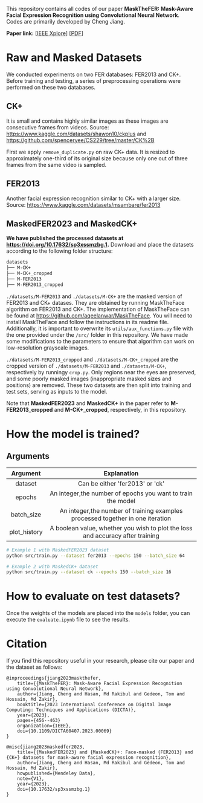 This repository contains all codes of our paper **MaskTheFER: Mask-Aware Facial Expression Recognition using Convolutional Neural Network**. Codes are primarily developed by Cheng Jiang.

**Paper link:** [[IEEE Xplore](https://doi.org/10.1109/DICTA60407.2023.00069)] [[PDF](https://hasan-rakibul.github.io/pdfs/jiang2023maskthefer.pdf)]

# Raw and Masked Datasets
We conducted experiments on two FER databases: FER2013 and CK+. Before training and testing, a series of preprocessing operations were performed on these two databases.

## CK+
It is small and contains highly similar images as these images are consecutive frames from videos. Source: https://www.kaggle.com/datasets/shawon10/ckplus and https://github.com/spenceryee/CS229/tree/master/CK%2B

First we apply `remove_duplicate.py` on raw CK+ data. It is resized to approximately one-third of its original size because only one out of three frames from the same video is sampled.

## FER2013
Another facial expression recognition similar to CK+ with a larger size. Source: https://www.kaggle.com/datasets/msambare/fer2013

## MaskedFER2023 and MaskedCK+
**We have published the processed datasets at https://doi.org/10.17632/sp3xssmzbg.1.** Download and place the datasets according to the following folder structure:
```bash
datasets
├── M-CK+
├── M-CK+_cropped
├── M-FER2013
├── M-FER2013_cropped
```
`./datasets/M-FER2013` and `./datasets/M-CK+` are the masked version of FER2013 and CK+ datases. They are obtained by running MaskTheFace algorithm on FER2013 and CK+. The implementation of MaskTheFace can be found at https://github.com/aqeelanwar/MaskTheFace. You will need to install MaskTheFace and follow the instructions in its readme file. Additionally, it is important to overwrite its `utils/aux_functions.py` file with the one provided under the `/src/` folder in this repository. We have made some modifications to the parameters to ensure that algorithm can work on low-resolution grayscale images.

`./datasets/M-FER2013_cropped` and `./datasets/M-CK+_cropped` are the cropped version of `./datasets/M-FER2013` and `./datasets/M-CK+`, respectively by runningy `crop.py`. Only regions near the eyes are preserved, and some poorly masked images (inappropriate masked sizes and positions) are removed. These two datasets are then split into training and test sets, serving as inputs to the model.

Note that **MaskedFER2023** and **MaskedCK+** in the paper refer to **M-FER2013_cropped** and **M-CK+_cropped**, respectively, in this repository.

# How the model is trained?

## Arguments
|   Argument   |                                                                  Explanation                                                                  |
|:------------:|:---------------------------------------------------------------------------------------------------------------------------------------------:|
|   dataset    |                                                        Can be either 'fer2013' or 'ck'                                                        |
|    epochs    |                                          An integer,the number of epochs you want to train the model                                          |
|  batch_size  |                                An integer,the number of training examples processed together in one iteration                                 |
| plot_history |                                A boolean value, whether you wish to plot the loss and accuracy after training                                 |


```bash
# Example 1 with MaskedFER2023 dataset
python src/train.py --dataset fer2013 --epochs 150 --batch_size 64

# Example 2 with MaskedCK+ dataset
python src/train.py --dataset ck --epochs 150 --batch_size 16
```    

# How to evaluate on test datasets?
Once the weights of the models are placed into the `models` folder, you can execute the `evaluate.ipynb` file to see the results.

# Citation
If you find this repository useful in your research, please cite our paper and the dataset as follows:
```
@inproceedings{jiang2023maskthefer,
    title={{MaskTheFER}: Mask-Aware Facial Expression Recognition using Convolutional Neural Network},
    author={Jiang, Cheng and Hasan, Md Rakibul and Gedeon, Tom and Hossain, Md Zakir},
    booktitle={2023 International Conference on Digital Image Computing: Techniques and Applications (DICTA)},
    year={2023},
    pages={456--463}
    organization={IEEE},
    doi={10.1109/DICTA60407.2023.00069}
}
```
```
@misc{jiang2023maskedfer2023,
    title={{MaskedFER2023} and {MaskedCK}+: Face-masked {FER2013} and {CK+} datasets for mask-aware facial expression recognition},
    author={Jiang, Cheng and Hasan, Md Rakibul and Gedeon, Tom and Hossain, Md Zakir},
    howpublished={Mendeley Data},
    note={V1},
    year={2023},
    doi={10.17632/sp3xssmzbg.1}
}
```

